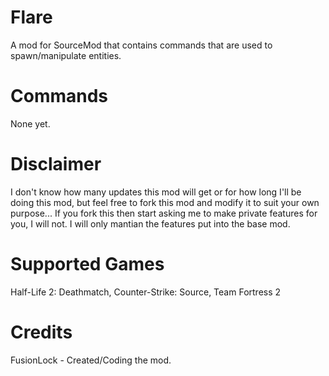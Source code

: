 # Flare
A mod for SourceMod that contains commands that are used to spawn/manipulate entities.
# Commands
None yet.
# Disclaimer
I don't know how many updates this mod will get or for how long I'll be doing this mod, but feel free to fork this mod and modify it to suit your own purpose... If you fork this then start asking me to make private features for you, I will not. I will only mantian the features put into the base mod.
# Supported Games
Half-Life 2: Deathmatch, 
Counter-Strike: Source, 
Team Fortress 2
# Credits
FusionLock - Created/Coding the mod.

